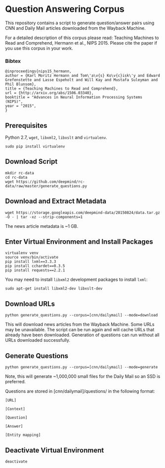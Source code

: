 # Question Answering Corpus

This repository contains a script to generate question/answer pairs using
CNN and Daily Mail articles downloaded from the Wayback Machine.

For a detailed description of this corpus please read:
Teaching Machines to Read and Comprehend, Hermann et al., NIPS 2015.
Please cite the paper if you use this corpus in your work.

### Bibtex

```
@inproceedings{nips15_hermann,
author = {Karl Moritz Hermann and Tom\'a\v{s} Ko\v{c}isk\'y and Edward Grefenstette and Lasse Espeholt and Will Kay and Mustafa Suleyman and Phil Blunsom},
title = {Teaching Machines to Read and Comprehend},
url = {http://arxiv.org/abs/1506.03340},
booktitle = "Advances in Neural Information Processing Systems (NIPS)",
year = "2015",
}
```

## Prerequisites

Python 2.7, `wget`, `libxml2`, `libxslt` and `virtualenv`.

```
sudo pip install virtualenv
```

## Download Script

```
mkdir rc-data
cd rc-data
wget https://github.com/deepmind/rc-data/raw/master/generate_questions.py
```

## Download and Extract Metadata

```
wget https://storage.googleapis.com/deepmind-data/20150824/data.tar.gz -O - | tar -xz --strip-components=1
```

The news article metadata is ~1 GB.

## Enter Virtual Environment and Install Packages

```
virtualenv venv
source venv/bin/activate
pip install lxml==3.3.3
pip install cchardet==0.3.5
pip install requests==2.2.1
```

You may need to install `libxml2` development packages to install `lxml`:

```
sudo apt-get install libxml2-dev libxslt-dev
```

## Download URLs

```
python generate_questions.py --corpus=[cnn/dailymail] --mode=download
```

This will download news articles from the Wayback Machine. Some URLs may be
unavailable. The script can be run again and will cache
URLs that already have been downloaded. Generation of questions can run
without all URLs downloaded successfully.

## Generate Questions

```
python generate_questions.py --corpus=[cnn/dailymail] --mode=generate
```

Note, this will generate ~1,000,000 small files for the Daily Mail so an SSD is
preferred.

Questions are stored in [cnn/dailymail]/questions/ in the following format:

```
[URL]

[Context]

[Question]

[Answer]

[Entity mapping]
```

## Deactivate Virtual Environment

```
deactivate
```

